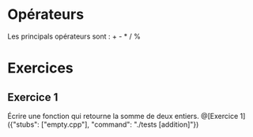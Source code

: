 # Opérateurs

Les principals opérateurs sont : + - * / %



# Exercices


## Exercice 1
Écrire une fonction qui retourne la somme de deux entiers.
@[Exercice 1]({"stubs": ["empty.cpp"], "command": "./tests [addition]"})
